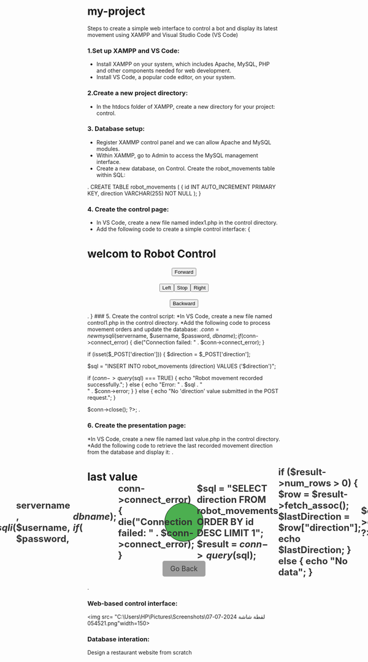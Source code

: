 # my-project
Steps to create a simple web interface to control a bot and display its latest movement using XAMPP and Visual Studio Code (VS Code)
### 1.Set up XAMPP and VS Code:
* Install XAMPP on your system, which includes Apache, MySQL, PHP and other components needed for web development.
* Install VS Code, a popular code editor, on your system.
### 2.Create a new project directory:
* In the htdocs folder of XAMPP, create a new directory for your project:  control.
### 3. Database setup:
* Register XAMMP control panel and we can allow Apache and MySQL modules.
* Within XAMMP, go to Admin to access the MySQL management interface.
* Create a new database, on Control.
  Create the robot_movements table within SQL:


 . CREATE TABLE robot_movements ( {
id INT AUTO_INCREMENT PRIMARY KEY,
direction VARCHAR(255) NOT NULL
); 
}
 
### 4. Create the control page:
* In VS Code, create a new file named index1.php in the control directory.
* Add the following code to create a simple control interface:
  {
 <!DOCTYPE html>
<html>
<head>
<title> welcom to Robot Control</title>
<style>
    .button-container {
        display: flex;
        justify-content: center;
        align-items: center;
        margin-top: 20px;
    }

    .button-container button {
        margin: 0 10px;
        width: 100px;
        height: 100px;
        font-size: 20px;
        background-color: #4CAF50;
        border-radius: 50%;
    }
</style>
</head>
 <body>
<h1> welcom to Robot Control</h1>
<form method="post" action="last value.php">
    <div class="button-container">
        <button name="direction" value="forward">Forward</button>
    </div>
    <div class="button-container">
        <button name="direction" value="left">Left</button>
        <button name="direction" value="stop">Stop</button>
        <button name="direction" value="right">Right</button>
    </div>
    <div class="button-container">
        <button name="direction" value="backward">Backward</button>
    </div>
</form>
</body>
</html> .
}
 ### 5. Create the control script:
*In VS Code, create a new file named control1.php in the control directory.
*Add the following code to process movement orders and update the database:
.<?php
$servername = "localhost";
$username = "ohood";
$password = "Ahoody142400";
$dbname = "control";

$conn = new mysqli($servername, $username, $password, $dbname);
if ($conn->connect_error) {
die("Connection failed: " . $conn->connect_error);
}

if (isset($_POST['direction'])) {
$direction = $_POST['direction'];

$sql = "INSERT INTO robot_movements (direction) VALUES ('$direction')";

if ($conn->query($sql) === TRUE) {
    echo "Robot movement recorded successfully.";
} else {
    echo "Error: " . $sql . "<br>" . $conn->error;
}
} else {
echo "No 'direction' value submitted in the POST request.";
}

$conn->close();
?>;
.
### 6. Create the presentation page:
*In VS Code, create a new file named last value.php in the control directory.
*Add the following code to retrieve the last recorded movement direction from the database and display it:
. <!DOCTYPE html>
<html>
<head>
<title>last value</title>
<style>
  .movement-circle {
      width: 100px;
      height: 100px;
      background-color: #4CAF50;
      border-radius: 50%;
      display: flex;
      justify-content: center;
      align-items: center;
      font-size: 24px;
      font-weight: bold;
      color: #333;
      margin: 50px auto;
      border:1px solid black;
  }
  .back-link {
      display: block;
      text-align: center;
      margin-top: 20px;
  }
  .back-button {
      display: block;
      background-color: #a0a0a0;
      color: #333;
      text-decoration: none;
      padding: 10px 20px;
      border-radius: 5px;
      margin: 20px auto;
      width: fit-content;
      font-size: 18px;
  }
</style>
</head>
<body>
<h1> last value</h1>
<div class="movement-circle">
  <?php
  $servername = "localhost";
  $username = "ohood";
  $password = "Ahoody142400";
  $dbname = "control";

  $conn = new mysqli($servername, $username, $password, $dbname);
  if ($conn->connect_error) {
  die("Connection failed: " . $conn->connect_error);
  }

  $sql = "SELECT direction FROM robot_movements ORDER BY id DESC LIMIT 1";
  $result = $conn->query($sql);

  if ($result->num_rows > 0) {
      $row = $result->fetch_assoc();
      $lastDirection = $row["direction"];
      echo $lastDirection;
  } else {
      echo "No data";
  }

  $conn->close();
  ?>
</div>
<a href="index1.php" class="back-button">Go Back</a>
</body>
</html> . 

### Web-based control interface:
<img src= "C:\Users\HP\Pictures\Screenshots\لقطة شاشة 2024-07-07 054521.png"width=150>
### Database interation:

Design a restaurant website from scratch
